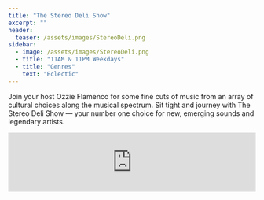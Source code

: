 ```yaml
---
title: "The Stereo Deli Show"
excerpt: ""
header:
  teaser: /assets/images/StereoDeli.png
sidebar:
  - image: /assets/images/StereoDeli.png
  - title: "11AM & 11PM Weekdays"
  - title: "Genres"
    text: "Eclectic"
---
```


Join your host Ozzie Flamenco for some fine cuts of music from an array of cultural choices along the musical spectrum. Sit tight and journey with The Stereo Deli Show — your number one choice for new, emerging sounds and legendary artists.

<iframe width="100%" height="120" src="https://www.mixcloud.com/widget/iframe/?hide_cover=1&feed=%2FOzzRadioFlamenco10%2F" frameborder="0" ></iframe>
